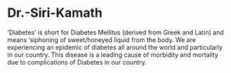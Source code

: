 # Dr.-Siri-Kamath
‘Diabetes’ is short for Diabetes Mellitus (derived from Greek and Latin) and means ‘siphoning of sweet/honeyed liquid from the body. We are experiencing an epidemic of diabetes all around the world and particularly in our country. This disease is a leading cause of morbidity and mortality due to complications of Diabetes in our country.
